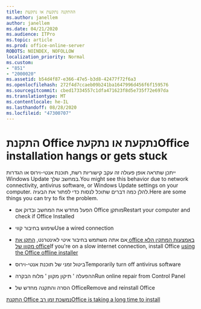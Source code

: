 ```yaml
---
title: ההתקנה נתקעת או נתקעת
ms.author: janellem
author: janellem
ms.date: 04/21/2020
ms.audience: ITPro
ms.topic: article
ms.prod: office-online-server
ROBOTS: NOINDEX, NOFOLLOW
localization_priority: Normal
ms.custom:
- "851"
- "2000020"
ms.assetid: b54d4f87-e366-47e5-b3d8-42477f72f6a3
ms.openlocfilehash: 272f4d7ccaeb09b241ba1647996d456f6f159576
ms.sourcegitcommit: cbed17334557c1dfa471623f8d5e735f72e697da
ms.translationtype: MT
ms.contentlocale: he-IL
ms.lasthandoff: 08/28/2020
ms.locfileid: "47300707"
---
```

# <a name="office-installation-hangs-or-gets-stuck"></a><span data-ttu-id="1d59b-102">התקנת Office נתקעת או נתקעת</span><span class="sxs-lookup"><span data-stu-id="1d59b-102">Office installation hangs or gets stuck</span></span>

<span data-ttu-id="1d59b-103">ייתכן שתראה אופן פעולה זה עקב קישוריות רשת, תוכנת אנטי-וירוס או הגדרות Windows Update במחשב שלך.</span><span class="sxs-lookup"><span data-stu-id="1d59b-103">You might see this behavior due to network connectivity, antivirus software, or Windows Update settings on your computer.</span></span> <span data-ttu-id="1d59b-104">להלן כמה דברים שתוכל לנסות כדי לפתור את הבעיה.</span><span class="sxs-lookup"><span data-stu-id="1d59b-104">Here are some things you can try to fix the problem.</span></span>
  
- <span data-ttu-id="1d59b-105">הפעל מחדש את המחשב ובדוק אם Office מותקן</span><span class="sxs-lookup"><span data-stu-id="1d59b-105">Restart your computer and check if Office Installed</span></span>

- <span data-ttu-id="1d59b-106">שימוש בחיבור קווי</span><span class="sxs-lookup"><span data-stu-id="1d59b-106">Use a wired connection</span></span>

- <span data-ttu-id="1d59b-107">אם אתה משתמש בחיבור איטי לאינטרנט, [התקן את office באמצעות המתקין הלא מקוון של office](https://support.office.com/article/f0a85fe7-118f-41cb-a791-d59cef96ad1c?wt.mc_id=Alchemy_ClientDIA)</span><span class="sxs-lookup"><span data-stu-id="1d59b-107">If you're on a slow internet connection, install Office [using the Office offline installer](https://support.office.com/article/f0a85fe7-118f-41cb-a791-d59cef96ad1c?wt.mc_id=Alchemy_ClientDIA)</span></span>

- <span data-ttu-id="1d59b-108">ביטול זמני של תוכנת אנטי-וירוס</span><span class="sxs-lookup"><span data-stu-id="1d59b-108">Temporarily turn off antivirus software</span></span>

- <span data-ttu-id="1d59b-109">ההפעלה ' תיקון מקוון ' מלוח הבקרה</span><span class="sxs-lookup"><span data-stu-id="1d59b-109">Run online repair from Control Panel</span></span>

- <span data-ttu-id="1d59b-110">הסרה והתקנה מחדש של Office</span><span class="sxs-lookup"><span data-stu-id="1d59b-110">Remove and reinstall Office</span></span>

[<span data-ttu-id="1d59b-111">התקנת Office נמשכת זמן רב</span><span class="sxs-lookup"><span data-stu-id="1d59b-111">Office is taking a long time to install</span></span>](https://support.office.com/article/0f09f357-3fef-42a6-b8aa-cef4c6c44bdf?wt.mc_id=Alchemy_ClientDIA)
  